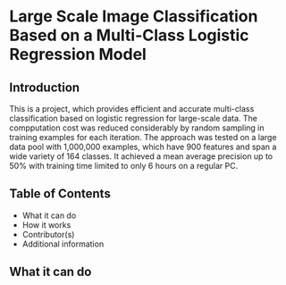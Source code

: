Large Scale Image Classification Based on a Multi-Class Logistic Regression Model
=======================

## Introduction
This is a project, which provides efficient and accurate multi-class classification based on logistic regression for large-scale data. The compputation cost was reduced considerably by random sampling in training examples for each iteration. The approach was tested on a large data pool with 1,000,000 examples, which have 900 features and span a wide variety of 164 classes. It achieved a mean average precision up to 50% with training time limited to only 6 hours on a regular PC.

## Table of Contents
* What it can do
* How it works
* Contributor(s)
* Additional information

## What it can do

